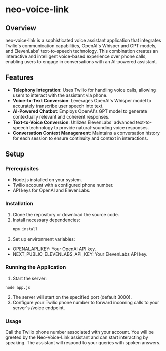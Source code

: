 # neo-voice-link

## Overview

neo-voice-link is a sophisticated voice assistant application that integrates Twilio's communication capabilities, OpenAI's Whisper and GPT models, and ElevenLabs' text-to-speech technology. This combination creates an interactive and intelligent voice-based experience over phone calls, enabling users to engage in conversations with an AI-powered assistant.

## Features

- **Telephony Integration**: Uses Twilio for handling voice calls, allowing users to interact with the assistant via phone.
- **Voice-to-Text Conversion**: Leverages OpenAI's Whisper model to accurately transcribe user speech into text.
- **AI-Powered Chatbot**: Employs OpenAI's GPT model to generate contextually relevant and coherent responses.
- **Text-to-Voice Conversion**: Utilizes ElevenLabs' advanced text-to-speech technology to provide natural-sounding voice responses.
- **Conversation Context Management**: Maintains a conversation history for each session to ensure continuity and context in interactions.

## Setup

### Prerequisites

- Node.js installed on your system.
- Twilio account with a configured phone number.
- API keys for OpenAI and ElevenLabs.

### Installation

1. Clone the repository or download the source code.
2. Install necessary dependencies:
   ```bash
   npm install
   ```
3. Set up environment variables:
* OPENAI_API_KEY: Your OpenAI API key.
* NEXT_PUBLIC_ELEVENLABS_API_KEY: Your ElevenLabs API key.

### Running the Application

1. Start the server:
```bash
node app.js
```

2. The server will start on the specified port (default 3000).
3. Configure your Twilio phone number to forward incoming calls to your server's /voice endpoint.


### Usage
Call the Twilio phone number associated with your account. You will be greeted by the Neo-Voice-Link assistant and can start interacting by speaking. The assistant will respond to your queries with spoken answers.
